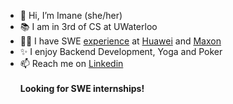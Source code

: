 * 👋 Hi, I’m Imane (she/her)
* 📚 I am in 3rd of CS at UWaterloo
* 👩‍💻 I have SWE <a href="https://github.com/EnamiYa/Resume/blob/main/resume.pdf">experience</a> at <a href="https://www.huawei.com/ca/">Huawei</a> and <a href="https://www.maxon.net/en/">Maxon</a>
* ✨ I enjoy Backend Development, Yoga and Poker
* 📫 Reach me on <a href="https://www.linkedin.com/in/iyacoubi/" >Linkedin</a>
  <br>
  <br>
  <strong>
     Looking for SWE internships!
  </strong>

